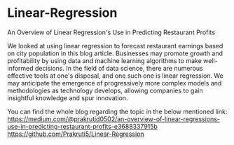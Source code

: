 # Linear-Regression
An Overview of Linear Regression's Use in Predicting Restaurant Profits

We looked at using linear regression to forecast restaurant earnings based on city population in this blog article. Businesses may promote growth and profitability by using data and machine learning algorithms to make well-informed decisions. In the field of data science, there are numerous effective tools at one's disposal, and one such one is linear regression. We may anticipate the emergence of progressively more complex models and methodologies as technology develops, allowing companies to gain insightful knowledge and spur innovation.

You can find the whole blog regarding the topic in the below mentioned link:
https://medium.com/@prakrutid0502/an-overview-of-linear-regressions-use-in-predicting-restaurant-profits-e3688337915b
https://github.com/Prakruti5/Linear-Regression
